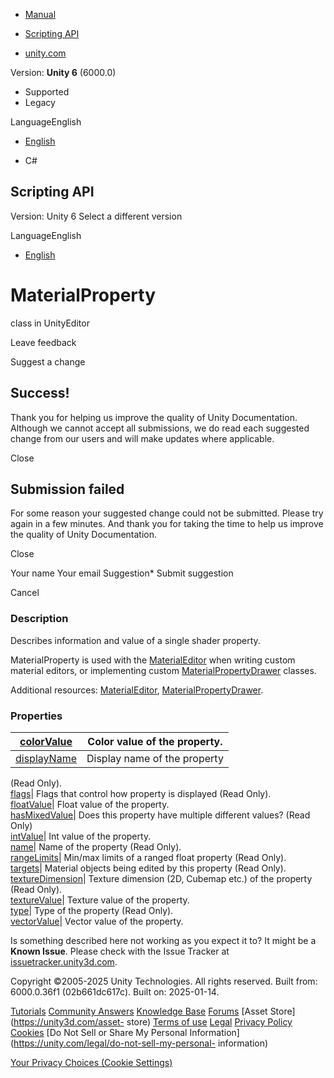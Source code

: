 [ ]()

  * [Manual](../Manual/index.html)
  * [Scripting API](../ScriptReference/index.html)

  * [unity.com](https://unity.com/)

Version: **Unity 6** (6000.0)

  * Supported
  * Legacy

LanguageEnglish

  * [English]()

  * C#

[ ](https://docs.unity3d.com)

## Scripting API

Version: Unity 6 Select a different version

LanguageEnglish

  * [English]()

# MaterialProperty

class in UnityEditor

Leave feedback

Suggest a change

## Success!

Thank you for helping us improve the quality of Unity Documentation. Although
we cannot accept all submissions, we do read each suggested change from our
users and will make updates where applicable.

Close

## Submission failed

For some reason your suggested change could not be submitted. Please <a>try
again</a> in a few minutes. And thank you for taking the time to help us
improve the quality of Unity Documentation.

Close

Your name Your email Suggestion* Submit suggestion

Cancel

[ ]()

### Description

Describes information and value of a single shader property.

MaterialProperty is used with the [MaterialEditor](MaterialEditor.html) when
writing custom material editors, or implementing custom
[MaterialPropertyDrawer](MaterialPropertyDrawer.html) classes.  
  
Additional resources: [MaterialEditor](MaterialEditor.html),
[MaterialPropertyDrawer](MaterialPropertyDrawer.html).

### Properties

[colorValue](MaterialProperty-colorValue.html)| Color value of the property.  
---|---  
[displayName](MaterialProperty-displayName.html)| Display name of the property
(Read Only).  
[flags](MaterialProperty-flags.html)| Flags that control how property is
displayed (Read Only).  
[floatValue](MaterialProperty-floatValue.html)| Float value of the property.  
[hasMixedValue](MaterialProperty-hasMixedValue.html)| Does this property have
multiple different values? (Read Only)  
[intValue](MaterialProperty-intValue.html)| Int value of the property.  
[name](MaterialProperty-name.html)| Name of the property (Read Only).  
[rangeLimits](MaterialProperty-rangeLimits.html)| Min/max limits of a ranged
float property (Read Only).  
[targets](MaterialProperty-targets.html)| Material objects being edited by
this property (Read Only).  
[textureDimension](MaterialProperty-textureDimension.html)| Texture dimension
(2D, Cubemap etc.) of the property (Read Only).  
[textureValue](MaterialProperty-textureValue.html)| Texture value of the
property.  
[type](MaterialProperty-type.html)| Type of the property (Read Only).  
[vectorValue](MaterialProperty-vectorValue.html)| Vector value of the
property.  
  
Is something described here not working as you expect it to? It might be a
**Known Issue**. Please check with the Issue Tracker at
[issuetracker.unity3d.com](https://issuetracker.unity3d.com).

Copyright ©2005-2025 Unity Technologies. All rights reserved. Built from:
6000.0.36f1 (02b661dc617c). Built on: 2025-01-14.

[Tutorials](https://unity3d.com/learn) [Community
Answers](https://answers.unity3d.com) [Knowledge
Base](https://support.unity3d.com/hc/en-us)
[Forums](https://forum.unity3d.com) [Asset Store](https://unity3d.com/asset-
store) [Terms of use](https://docs.unity3d.com/Manual/TermsOfUse.html)
[Legal](https://unity.com/legal) [Privacy
Policy](https://unity.com/legal/privacy-policy)
[Cookies](https://unity.com/legal/cookie-policy) [Do Not Sell or Share My
Personal Information](https://unity.com/legal/do-not-sell-my-personal-
information)

[Your Privacy Choices (Cookie Settings)](javascript:void\(0\);)

